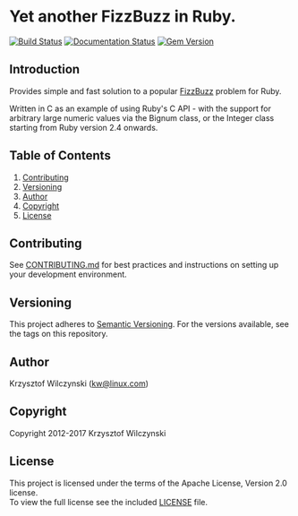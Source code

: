 # Yet another FizzBuzz in Ruby.

[![Build Status](https://travis-ci.org/kwilczynski/ruby-fizzbuzz.svg)](https://travis-ci.org/kwilczynski/ruby-fizzbuzz)
[![Documentation Status](https://inch-ci.org/github/kwilczynski/ruby-fizzbuzz.svg)](https://inch-ci.org/github/kwilczynski/ruby-fizzbuzz)
[![Gem Version](https://badge.fury.io/rb/ruby-fizzbuzz.svg)](http://badge.fury.io/rb/ruby-fizzbuzz)

## Introduction

Provides simple and fast solution to a popular [FizzBuzz](https://en.wikipedia.org/wiki/FizzBuzz) 
problem for Ruby.

Written in C as an example of using Ruby's C API - with the support for
arbitrary large numeric values via the Bignum class, or the Integer class
starting from Ruby version 2.4 onwards.

## Table of Contents

1. [Contributing](#contributing)
2. [Versioning](#versioning)
3. [Author](#author)
4. [Copyright](#copyright)
5. [License](#license)

## Contributing

See [CONTRIBUTING.md](CONTRIBUTING.md) for best practices and instructions on
setting up your development environment.

## Versioning

This project adheres to [Semantic Versioning](http://semver.org/).
For the versions available, see the tags on this repository.

## Author

Krzysztof Wilczynski (<kw@linux.com>)

## Copyright

Copyright 2012-2017 Krzysztof Wilczynski

## License

This project is licensed under the terms of the Apache License, Version 2.0 license.   
To view the full license see the included [LICENSE](LICENSE) file.
